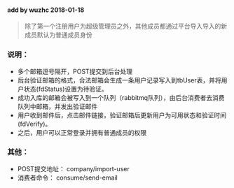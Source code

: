 #### add by wuzhc 2018-01-18
> 除了第一个注册用户为超级管理员之外，其他成员都通过平台导入导入的新成员默认为普通成员身份 

### 说明：
- 多个邮箱逗号隔开，POST提交到后台处理
- 后台验证邮箱的格式，合法邮箱会生成一条用户记录写入到tbUser表，并将用户状态(fdStatus)设置为待验证。
- 成功入库的邮箱会被写入到一个队列（rabbitmq队列），由后台消费者去消费队列中邮箱，并发出验证邮件
- 用户收到邮件后，点击邮件链接，验证邮箱后更新用户为可用状态和验证时间(fdVerify)。
- 之后，用户可以正常登录并拥有普通成员的权限

### 其他：
- POST提交地址： company/import-user  
- 消费者命令： consume/send-email